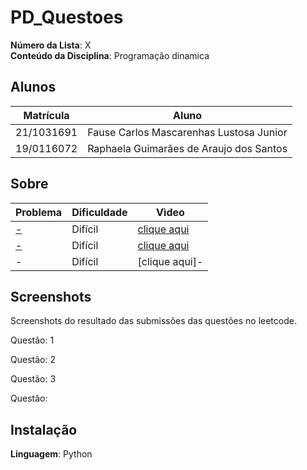 # PD_Questoes

**Número da Lista**: X<br>
**Conteúdo da Disciplina**: Programação dinamica<br>

## Alunos
|Matrícula | Aluno |
| -- | -- |
| 21/1031691  |  Fause Carlos Mascarenhas Lustosa Junior |
| 19/0116072  |  Raphaela Guimarães de Araujo dos Santos |

## Sobre 

|Problema | Dificuldade |Vìdeo |
| -- | -- |-- |
| [-](-) |  Difícil|[clique aqui](-) |
| [-](-) |  Difícil|[clique aqui](-) |
| - |  Difícil|[clique aqui]- |


## Screenshots
Screenshots do resultado das submissões das questões no leetcode.

Questão: 1


<!-- Questão: 218.The_Skyline_Problem
<div align="center">
    <img src="./218.The_Skyline_Problem/image.png" alt="The Skyline Problem Screenshot" width="600">
</div>  -->


Questão: 2


<!-- Questão:295.Find_Median_from_Data_Stream
<div align="center">
    <img src="./295.Find_Median_from_Data_Stream/image.png" alt="Find Median from Data Stream Screenshot" width="600">
</div> -->


Questão: 3


Questão: 

## Instalação 
**Linguagem**: Python<br>




